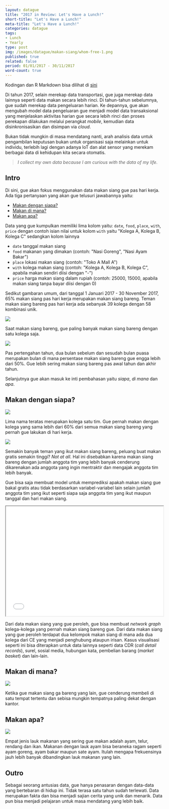 ```yaml
---
layout: datague
title: "2017 in Review: Let's Have a Lunch!"
short-title: "Let's Have a Lunch!"
meta-title: "Let's Have a Lunch!"
categories: datague
tags:
- Lunch
- Yearly
type: post
img: /images/datague/makan-siang/whom-free-1.png
published: true
related: false
period: 01/01/2017 - 30/11/2017
word-count: true
---
```


<style>
#post .new {
	font-style: italic;
	color: #aaa; 
	text-align: right;
	font-size: 85%;
	margin-top: -14px;
}
#post .new a {
	color: #aaa; 
	text-decoration: underline;
}
</style>

<p class="new">Kodingan dan R Markdown bisa dilihat di <a href="http://rasyidridha.com/datague-rmd/lunch/lunch.html">sini</a></p>

Di tahun 2017, selain merekap data transportasi, gue juga merekap data lainnya seperti data makan secara lebih rinci. Di tahun-tahun sebelumnya, gue sudah merekap data pengeluaran harian. Ke depannya, gue akan mengubah model data pengeluaran gue menjadi model data transaksional yang menjelaskan aktivitas harian gue secara lebih rinci dan proses perekapan dilakukan melalui perangkat *mobile*, kemudian data disinkronisasikan dan disimpan via *cloud*.

Bukan tidak mungkin di masa mendatang nanti, arah analisis data untuk pengambilan keputusan bukan untuk organisasi saja melainkan untuk individu, terlebih lagi dengan adanya IoT dan alat sensor yang merekam berbagai data di kehidupan kita secara otomatis.

> *I collect my own data because I am curious with the data of my life.*

## Intro

Di sini, gue akan fokus menggunakan data makan siang gue pas hari kerja. Ada tiga pertanyaan yang akan gue telusuri jawabannya yaitu:

- [Makan dengan siapa?](#makan-dengan-siapa)
- [Makan di mana?](#makan-di-mana)
- [Makan apa?](#makan-apa)

Data yang gue kumpulkan memiliki lima kolom yaitu: `date`, `food`, `place`, `with`, `price` dengan contoh isian nilai untuk kolom `with` yaitu "Kolega A, Kolega B, Kolega C" sedangkan kolom lainnya

- `date` tanggal makan siang
- `food` makanan yang dimakan (contoh: "Nasi Goreng", "Nasi Ayam Bakar")
- `place` lokasi makan siang (contoh: "Toko A Mall A")
- `with` kolega makan siang (contoh: "Kolega A, Kolega B, Kolega C", apabila makan sendiri diisi dengan "-")
- `price` harga makan siang dalam rupiah (contoh: 25000, 15000, apabila makan siang tanpa bayar diisi dengan 0)

Sedikut gambaran umum, dari tanggal 1 Januari 2017 - 30 November 2017, 65% makan siang pas hari kerja merupakan makan siang bareng. Teman makan siang bareng pas hari kerja ada sebanyak 39 kolega dengan 58 kombinasi unik.

<img src="/images/datague/makan-siang/intro-dist-1.png">

Saat makan siang bareng, gue paling banyak makan siang bareng dengan satu kolega saja.

<img src="/images/datague/makan-siang/intro-free-1.png">

Pas pertengahan tahun, dua bulan sebelum dan sesudah bulan puasa merupakan bulan di mana persentase makan siang bareng gue engga lebih dari 50%. Gue lebih sering makan siang bareng pas awal tahun dan akhir tahun.

Selanjutnya gue akan masuk ke inti pembahasan yaitu *siapa*, *di mana* dan *apa*.

## Makan dengan siapa?

<img src="/images/datague/makan-siang/whom-1.png">

Lima nama teratas merupakan kolega satu tim. Gue pernah makan dengan kolega yang sama lebih dari 60% dari semua makan siang bareng yang pernah gue lakukan di hari kerja. 

<img src="/images/datague/makan-siang/whom-free-1.png">

Semakin banyak teman yang ikut makan siang bareng, peluang buat makan gratis semakin tinggi? *Not at all*. Hal ini disebabkan karena makan siang bareng dengan jumlah anggota tim yang lebih banyak cenderung dikarenakan ada anggota yang ingin mentraktir dan mengajak anggota tim lebih banyak. 

Gue bisa saja membuat model untuk memprediksi apakah makan siang gue bakal gratis atau tidak berdasarkan variabel-variabel lain selain jumlah anggota tim yang ikut seperti siapa saja anggota tim yang ikut maupun tanggal dan hari makan siang.

<iframe src="/html/lunch/lunch_2017.html" width="100%" height="350px"></iframe>

Dari data makan siang yang gue peroleh, gue bisa membuat *network graph* kolega-kolega yang pernah makan siang bareng gue. Dari data makan siang yang gue peroleh terdapat dua kelompok makan siang di mana ada dua kolega dari CE yang menjadi penghubung ataupun irisan. Kasus visualisasi seperti ini bisa diterapkan untuk data lainnya seperti data CDR (*call detail records*), surel, sosial media, hubungan kata, pembelian barang (*market basket*) dan lain-lain. 

## Makan di mana?

<img src="/images/datague/makan-siang/where-1.png">

Ketika gue makan siang ga bareng yang lain, gue cenderung membeli di satu tempat tertentu dan sebisa mungkin tempatnya paling dekat dengan kantor.

## Makan apa?

<img src="/images/datague/makan-siang/what-1.png">

Empat jenis lauk makanan yang sering gue makan adalah ayam, telur, rendang dan ikan. Makanan dengan lauk ayam bisa beraneka ragam seperti ayam goreng, ayam bakar maupun sate ayam. Itulah mengapa frekuensinya jauh lebih banyak dibandingkan lauk makanan yang lain.

## Outro

Sebagai seorang antusias data, gue hanya penasaran dengan data-data yang bertebaran di hidup ini. Tidak terasa satu tahun sudah terlewati. Data merupakan fakta dan bisa menjadi sajian cerita yang unik dan menarik. Data pun bisa menjadi pelajaran untuk masa mendatang yang lebih baik.